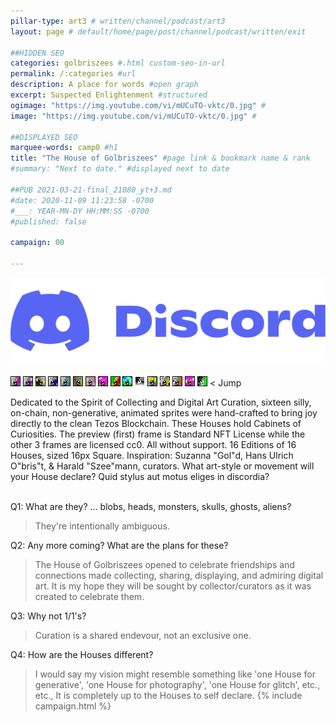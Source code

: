 ```yaml
---
pillar-type: art3 # written/channel/podcast/art3
layout: page # default/home/page/post/channel/podcast/written/exit

##HIDDEN SEO
categories: golbriszees #.html custom-seo-in-url
permalink: /:categories #url
description: A place for words #open graph
excerpt: Suspected Enlightenment #structured
ogimage: "https://img.youtube.com/vi/mUCuTO-vktc/0.jpg" #
image: "https://img.youtube.com/vi/mUCuTO-vktc/0.jpg" #

##DISPLAYED SEO
marquee-words: camp0 #h1
title: "The House of Golbriszees" #page link & bookmark name & rank
#summary: "Next to date." #displayed next to date

##PUB 2021-03-21-final_21080_yt+3.md
#date: 2020-11-09 11:23:58 -0700
#___: YEAR-MN-DY HH:MM:SS -0700
#published: false

campaign: 00

---
```

[![](/assets/discord-logo-2022.svg)](https://discord.gg/ydUfmP9ave "Discord Link")
<br><br>
[![](/images/showcase/shikakus/01_Gabriella.gif)](#Gabr "Gabriella House")
[![](/images/showcase/shikakus/02_Gustavo.gif)](#Gust "Gustavo House")
[![](/images/showcase/shikakus/03_Genevie.gif)](#Gene "Genevie House")
[![](/images/showcase/shikakus/04_Gary.gif)](#Gary "Gary House")
[![](/images/showcase/shikakus/05_Guiseppe.gif)](#Guis "Guiseppe House")
[![](/images/showcase/shikakus/06_Gilroy.gif)](#Gilr "Gilroy House")
[![](/images/showcase/shikakus/07_Gayle.gif)](#Gayl "Gayle House")
[![](/images/showcase/shikakus/08_Gracie.gif)](#Grac "Gracie House")
[![](/images/showcase/shikakus/09_Ginny.gif)](#Ginn "Ginny House")
[![](/images/showcase/shikakus/10_Gunther.gif)](#Gunt "Gunther House")
[![](/images/showcase/shikakus/11_Grayson.gif)](#Gray "Grayson House")
[![](/images/showcase/shikakus/12_Guillermo.gif)](#Guil "Guillermo House")
[![](/images/showcase/shikakus/13_Gretchen.gif)](#Gret "Gretchen House")
[![](/images/showcase/shikakus/14_Giannis.gif)](#Gian "Giannis House")
[![](/images/showcase/shikakus/15_Gwendolyn.gif)](#Gwen "Gwendolyn House")
[![](/images/showcase/shikakus/16_Geoff.gif)](#Geof "Geoff House") < Jump

Dedicated to the Spirit of Collecting and Digital Art Curation, sixteen silly, on-chain, non-generative, animated sprites were hand-crafted to bring joy directly to the clean Tezos Blockchain. These Houses hold Cabinets of Curiosities. The preview (first) frame is Standard NFT License while the other 3 frames are licensed cc0. All without support. 16 Editions of 16 Houses, sized 16px Square. Inspiration: Suzanna "Gol"d, Hans Ulrich O"bris"t, & Harald "Szee"mann, curators. What art-style or movement will your House declare? Quid stylus aut motus eliges in discordia?
<br><br>

Q1: What are they? ... blobs, heads, monsters, skulls, ghosts, aliens? 

>They're intentionally ambiguous.

Q2: Any more coming? What are the plans for these?

>The House of Golbriszees opened to celebrate friendships and connections made collecting, sharing, displaying, and admiring digital art. It is my hope they will be sought by collector/curators as it was created to celebrate them. 

Q3: Why not 1/1's?

>Curation is a shared endevour, not an exclusive one. 

Q4: How are the Houses different?

>I would say my vision might resemble something like 'one House for generative', 'one House for photography', 'one House for glitch', etc., etc., It is completely up to the Houses to self declare.
{% include campaign.html %}